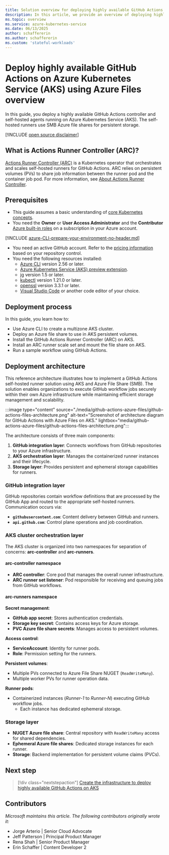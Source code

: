 ```yaml
---
title: Solution overview for deploying highly available GitHub Actions on Azure Kubernetes Service (AKS)
description: In this article, we provide an overview of deploying highly available GitHub Actions on Azure Kubernetes Service (AKS) using Azure Files.
ms.topic: overview
ms.service: azure-kubernetes-service
ms.date: 06/13/2025
author: schaffererin
ms.author: schaffererin
ms.custom: 'stateful-workloads'
---
```


# Deploy highly available GitHub Actions on Azure Kubernetes Service (AKS) using Azure Files overview

In this guide, you deploy a highly available GitHub Actions controller and self-hosted agents running on Azure Kubernetes Service (AKS). The self-hosted runners use SMB Azure file shares for persistent storage.

[!INCLUDE [open source disclaimer](./includes/open-source-disclaimer.md)]

## What is Actions Runner Controller (ARC)?

[Actions Runner Controller (ARC)][about-arc] is a Kubernetes operator that orchestrates and scales self-hosted runners for GitHub Actions. ARC relies on persistent volumes (PVs) to share job information between the runner pod and the container job pod. For more information, see [About Actions Runner Controller](https://docs.github.com/actions/hosting-your-own-runners/managing-self-hosted-runners-with-actions-runner-controller/about-actions-runner-controller).

## Prerequisites

* This guide assumes a basic understanding of [core Kubernetes concepts][core-kubernetes-concepts].
* You need the **Owner** or **User Access Administrator** and the **Contributor** [Azure built-in roles][azure-roles] on a subscription in your Azure account.

[!INCLUDE [azure-CLI-prepare-your-environment-no-header.md](~/reusable-content/azure-cli/azure-cli-prepare-your-environment-no-header.md)]

* You need an active GitHub account. Refer to the [pricing information](https://github.com/pricing) based on your repository control.
* You need the following resources installed:
  * [Azure CLI][install-azure-cli] version 2.56 or later.
  * [Azure Kubernetes Service (AKS) preview extension][install-aks-preview].
  * [jg][install-jq] version 1.5 or later.
  * [kubectl][install-kubectl] version 1.21.0 or later.
  * [openssl][install-openssl] version 3.3.1 or later.
  * [Visual Studio Code][install-vscode] or another code editor of your choice.

## Deployment process

In this guide, you learn how to:

* Use Azure CLI to create a multizone AKS cluster.
* Deploy an Azure file share to use in AKS persistent volumes.
* Install the GitHub Actions Runner Controller (ARC) on AKS.
* Install an ARC runner scale set and mount the file share on AKS.
* Run a sample workflow using GitHub Actions.

## Deployment architecture

This reference architecture illustrates how to implement a GitHub Actions self-hosted runner solution using AKS and Azure File Share (SMB). The solution enables organizations to execute GitHub workflow jobs securely within their own Azure infrastructure while maintaining efficient storage management and scalability.

:::image type="content" source="./media/github-actions-azure-files/github-actions-files-architecture.png" alt-text="Screenshot of architecture diagram for GitHub Actions with Azure Files on AKS." lightbox="media/github-actions-azure-files/github-actions-files-architecture.png":::

The architecture consists of three main components:

1. **GitHub integration layer**: Connects workflows from GitHub repositories to your Azure infrastructure.
2. **AKS orchestration layer**: Manages the containerized runner instances and their lifecycle.
3. **Storage layer**: Provides persistent and ephemeral storage capabilities for runners.

### GitHub integration layer

GitHub repositories contain workflow definitions that are processed by the GitHub App and routed to the appropriate self-hosted runners. Communication occurs via:

* **`githubusercontent.com`**: Content delivery between GitHub and runners.
* **`api.github.com`**: Control plane operations and job coordination.

### AKS cluster orchestration layer

The AKS cluster is organized into two namespaces for separation of concerns: **arc-controller** and **arc-runners**.

#### arc-controller namespace

* **ARC controller**: Core pod that manages the overall runner infrastructure.
* **ARC runner set listener**: Pod responsible for receiving and queuing jobs from GitHub workflows.

#### arc-runners namespace

**Secret management**:

* **GitHub app secret**: Stores authentication credentials.
* **Storage key secret**: Contains access keys for Azure storage.
* **PVC Azure file share secrets**: Manages access to persistent volumes.

**Access control**:

* **ServiceAccount**: Identity for runner pods.
* **Role**: Permission setting for the runners.

**Persistent volumes**:

* Multiple PVs connected to Azure File Share NUGET (`ReadWriteMany`).
* Multiple worker PVs for runner operation data.

**Runner pods**:

* Containerized instances (*Runner-1* to *Runner-N*) executing GitHub workflow jobs.
  * Each instance has dedicated ephemeral storage.

### Storage layer

* **NUGET Azure file share**: Central repository with `ReadWriteMany` access for shared dependencies.
* **Ephemeral Azure file shares**: Dedicated storage instances for each runner.
* **Storage**: Backend implementation for persistent volume claims (PVCs).

## Next step

> [!div class="nextstepaction"]
> [Create the infrastructure to deploy highly available GitHub Actions on AKS](./github-actions-azure-files-create-infrastructure.md)

## Contributors

*Microsoft maintains this article. The following contributors originally wrote it:*

* Jorge Arterio | Senior Cloud Advocate
* Jeff Patterson | Principal Product Manager
* Rena Shah | Senior Product Manager
* Erin Schaffer | Content Developer 2

<!---LINKS--->

[core-kubernetes-concepts]: ./concepts-clusters-workloads.md
[azure-roles]: /azure/role-based-access-control/built-in-roles
[install-aks-preview]: ./draft.md#install-the-aks-preview-azure-cli-extension
[install-jq]: https://jqlang.github.io/jq/
[install-kubectl]: https://kubernetes.io/docs/tasks/tools/install-kubectl/
[install-openssl]: https://www.openssl.org/
[install-vscode]: https://code.visualstudio.com/Download
[install-azure-cli]: /cli/azure/install-azure-cli
[about-arc]: https://docs.github.com/en/actions/hosting-your-own-runners/managing-self-hosted-runners-with-actions-runner-controller/about-actions-runner-controller